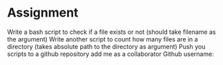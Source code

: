 
# Assignment

Write a bash script to check if a file exists or not (should take filename as the argument)
Write another script to count how many files are in a directory (takes absolute path to the directory as argument)
Push you scripts to a github repository add me as a collaborator
Github username: 
